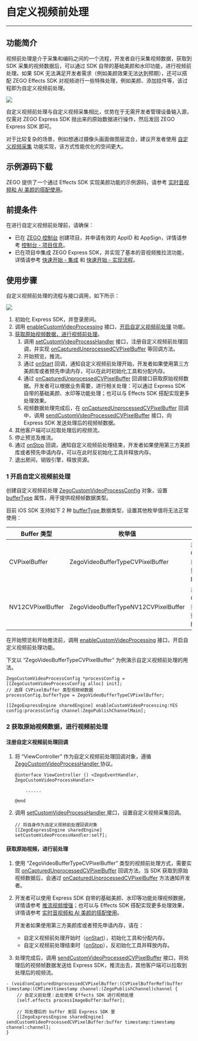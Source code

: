 # 自定义视频前处理

- - -

## 功能简介

视频前处理是介于采集和编码之间的一个流程，开发者自行采集视频数据，获取到 SDK 采集的视频数据后，可以通过 SDK 自带的基础美颜和水印功能，进行视频前处理。如果 SDK 无法满足开发者需求（例如美颜效果无法达到预期），还可以搭配 ZEGO Effects SDK 对视频进行一些特殊处理，例如美颜、添加挂件等，该过程即为自定义视频前处理。

<Frame width="512" height="auto" caption=""><img src="https://doc-media.zego.im/sdk-doc/Pics/Common/ZegoExpressEngine/video_pre_processing.png" /></Frame>

自定义视频前处理与自定义视频采集相比，优势在于无需开发者管理设备输入源，仅需对 ZEGO Express SDK 抛出来的原始数据进行操作，然后发回 ZEGO Express SDK 即可。

<Note title="说明">


对于比较复杂的场景，例如想通过摄像头画面做图层混合，建议开发者使用 [自定义视频采集](https://doc-zh.zego.im/article/3676) 功能实现，该方式性能优化的空间更大。
</Note>

## 示例源码下载

ZEGO 提供了一个通过 Effects SDK 实现美颜功能的示例源码，请参考 [实时音视频和 AI 美颜的搭配使用](/real-time-video-ios-oc/best-practice/integration-with-zego-effects-sdk)。

## 前提条件

在进行自定义视频前处理前，请确保：

- 已在 [ZEGO 控制台](https://console.zego.im) 创建项目，并申请有效的 AppID 和 AppSign，详情请参考 [控制台 - 项目信息](/console/project-info)。
- 已在项目中集成 ZEGO Express SDK，并实现了基本的音视频推拉流功能，详情请参考 [快速开始 - 集成](https://doc-zh.zego.im/article/196) 和 [快速开始 - 实现流程](https://doc-zh.zego.im/article/7628)。


## 使用步骤

自定义视频前处理的流程与接口调用，如下所示：

<Frame width="512" height="auto" caption=""><img src="https://doc-media.zego.im/sdk-doc/Pics/Common/ZegoExpressEngine/custom_video_process_ios_new.png" /></Frame>

1. 初始化 Express SDK，并登录房间。
2. 调用 [enableCustomVideoProcessing](https://doc-zh.zego.im/article/api?doc=Express_Video_SDK_API~objective-c_ios~class~ZegoExpressEngine#enable-custom-video-processing-config) 接口，[开启自定义视频前处理](#1-开启自定义视频前处理) 功能。
5. [获取原始视频数据，进行视频前处理](#2-获取原始视频数据进行视频前处理)。
    1. 调用 [setCustomVideoProcessHandler](https://doc-zh.zego.im/article/api?doc=Express_Video_SDK_API~objective-c_ios~class~ZegoExpressEngine#set-custom-video-process-handler) 接口，注册自定义视频前处理回调，并实现 [onCapturedUnprocessedCVPixelBuffer](https://doc-zh.zego.im/article/api?doc=Express_Video_SDK_API~objective-c_ios~protocol~ZegoCustomVideoProcessHandler#on-captured-unprocessed-cv-pixel-buffer-timestamp-channel) 等回调方法。
    2. 开始预览，推流。
    3. 通过 [onStart](https://doc-zh.zego.im/article/api?doc=Express_Video_SDK_API~objective-c_ios~protocol~ZegoCustomVideoProcessHandler#on-start) 回调，通知自定义视频前处理开始，开发者如果使用第三方美颜库或者预先申请内存，可以在此时初始化工具和分配内存。
    4. 通过 [onCapturedUnprocessedCVPixelBuffer](https://doc-zh.zego.im/article/api?doc=Express_Video_SDK_API~objective-c_ios~protocol~ZegoCustomVideoProcessHandler#on-captured-unprocessed-cv-pixel-buffer-timestamp-channel) 回调接口获取原始视频数据。开发者可以根据业务需要，进行相关处理：可以通过 Express SDK 自带的基础美颜、水印等功能处理；也可以与 Effects SDK 搭配实现更多处理效果。
    5. 视频数据处理完成后，在 [onCapturedUnprocessedCVPixelBuffer](https://doc-zh.zego.im/article/api?doc=Express_Video_SDK_API~objective-c_ios~protocol~ZegoCustomVideoProcessHandler#on-captured-unprocessed-cv-pixel-buffer-timestamp-channel) 回调中，调用 [sendCustomVideoProcessedCVPixelBuffer](https://doc-zh.zego.im/article/api?doc=Express_Video_SDK_API~objective-c_ios~class~ZegoExpressEngine#send-custom-video-processed-cv-pixel-buffer-timestamp) 接口，向 Express SDK 发送处理后的视频帧数据。
4. 其他客户端可以拉取处理后的视频流。
5. 停止预览及推流。
6. 通过 [onStop](https://doc-zh.zego.im/article/api?doc=Express_Video_SDK_API~objective-c_ios~protocol~ZegoCustomVideoProcessHandler#on-stop) 回调，通知自定义视频前处理结束，开发者如果使用第三方美颜库或者预先申请内存，可以在此时反初始化工具并释放内存。
7. 退出房间，销毁引擎，释放资源。


### 1 开启自定义视频前处理

创建自定义视频前处理 [ZegoCustomVideoProcessConfig](https://doc-zh.zego.im/article/api?doc=Express_Video_SDK_API~objective-c_ios~class~ZegoCustomVideoProcessConfig) 对象，设置 [bufferType](https://doc-zh.zego.im/article/api?doc=Express_Video_SDK_API~objective-c_ios~class~ZegoCustomVideoProcessConfig#buffer-type) 属性，用于提供视频帧数据类型。

目前 iOS SDK 支持如下 2 种 [bufferType ](https://doc-zh.zego.im/article/api?doc=Express_Video_SDK_API~objective-c_ios~enum~ZegoVideoBufferType) 数据类型，设置其他枚举值将无法正常使用：

| Buffer 类型 | 枚举值|说明 |
|-----|------|-----|
| CVPixelBuffer | ZegoVideoBufferTypeCVPixelBuffer |表示 CVPixelBufferRef 类型的原始视频数据，格式为 BGRA32。|
| NV12CVPixelBuffer | ZegoVideoBufferTypeNV12CVPixelBuffer |表示 CVPixelBufferRef 类型的原始视频数据，格式为 NV12。|

在开始预览和开始推流前，调用 [enableCustomVideoProcessing](https://doc-zh.zego.im/article/api?doc=Express_Video_SDK_API~ObjectiveC_ios~class~zego-express-engine#enable-custom-video-processing-config) 接口，开启自定义视频前处理功能。

下文以 “ZegoVideoBufferTypeCVPixelBuffer” 为例演示自定义视频前处理的用法。

```objc
ZegoCustomVideoProcessConfig *processConfig = [[ZegoCustomVideoProcessConfig alloc] init];
// 选择 CVPixelBuffer 类型视频帧数据
processConfig.bufferType = ZegoVideoBufferTypeCVPixelBuffer;

[[ZegoExpressEngine sharedEngine] enableCustomVideoProcessing:YES config:processConfig channel:ZegoPublishChannelMain];
```

### 2 获取原始视频数据，进行视频前处理

#### 注册自定义视频前处理回调

1. 将 “ViewController” 作为自定义视频前处理回调对象，遵循 [ZegoCustomVideoProcessHandler ](https://doc-zh.zego.im/article/api?doc=Express_Video_SDK_API~ObjectiveC_ios~protocol~zego-custom-video-process-handler) 协议。

    ```objc
    @interface ViewController () <ZegoEventHandler, ZegoCustomVideoProcessHandler>

        ......

    @end
    ```

2. 调用 [setCustomVideoProcessHandler ](https://doc-zh.zego.im/article/api?doc=Express_Video_SDK_API~ObjectiveC_ios~class~zego-express-engine#set-custom-video-process-handler) 接口，设置自定义视频采集回调。

    ```objc
    // 将自身作为自定义视频前处理回调对象
    [[ZegoExpressEngine sharedEngine] setCustomVideoProcessHandler:self];
    ```

#### 获取原始视频，进行前处理

1. 使用 “ZegoVideoBufferTypeCVPixelBuffer” 类型的视频前处理方式，需要实现 [onCapturedUnprocessedCVPixelBuffer](https://doc-zh.zego.im/article/api?doc=Express_Video_SDK_API~objective-c_ios~protocol~ZegoCustomVideoProcessHandler#on-captured-unprocessed-cv-pixel-buffer-timestamp-channel) 回调方法。当 SDK 获取到原始视频数据后，会通过 [onCapturedUnprocessedCVPixelBuffer](https://doc-zh.zego.im/article/api?doc=Express_Video_SDK_API~objective-c_ios~protocol~ZegoCustomVideoProcessHandler#on-captured-unprocessed-cv-pixel-buffer-timestamp-channel) 方法通知开发者。

2. 开发者可以使用 Express SDK 自带的基础美颜、水印等功能处理视频数据，详情请参考 [推流视频增强](https://doc-zh.zego.im/article/18875)；也可以与 Effects SDK 搭配实现更多处理效果，详情请参考 [实时音视频和 AI 美颜的搭配使用](/real-time-video-ios-oc/best-practice/integration-with-zego-effects-sdk)。
    <Warning title="注意">


    开发者如果使用第三方美颜库或者预先申请内存，请在：
    - 自定义视频前处理开始时（[onStart](https://doc-zh.zego.im/article/api?doc=Express_Video_SDK_API~objective-c_ios~protocol~ZegoCustomVideoProcessHandler#on-start)），初始化工具和分配内存。
    - 自定义视频前处理结束时（[onStop](https://doc-zh.zego.im/article/api?doc=Express_Video_SDK_API~objective-c_ios~protocol~ZegoCustomVideoProcessHandler#on-stop)），反初始化工具并释放内存。
    </Warning>



3. 处理完成后，调用 [sendCustomVideoProcessedCVPixelBuffer](https://doc-zh.zego.im/article/api?doc=Express_Video_SDK_API~objective-c_ios~class~ZegoExpressEngine#send-custom-video-processed-cv-pixel-buffer-timestamp) 接口，将处理后的视频帧数据发送给 Express SDK，推流出去，其他客户端可以拉取到处理后的视频流。

```objc
- (void)onCapturedUnprocessedCVPixelBuffer:(CVPixelBufferRef)buffer timestamp:(CMTime)timestamp channel:(ZegoPublishChannel)channel {
    // 自定义前处理：此处使用 Effects SDK 进行视频处理
    [self.effects processImageBuffer:buffer];

    // 将处理后的 buffer 发回 Express SDK 里
    [[ZegoExpressEngine sharedEngine] sendCustomVideoProcessedCVPixelBuffer:buffer timestamp:timestamp channel:channel];
}
```
